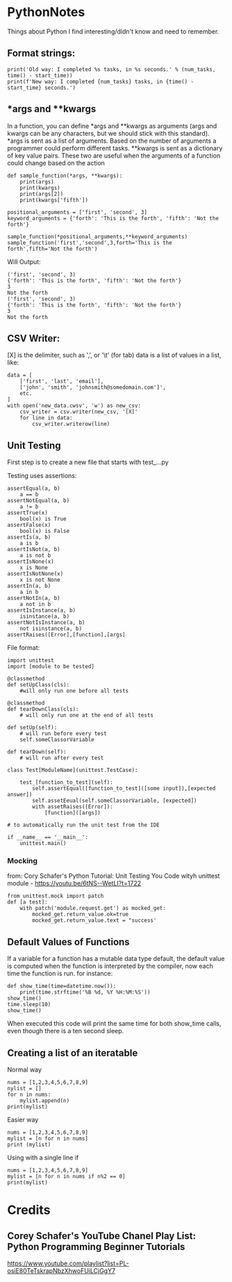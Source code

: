 # PythonNotes
Things about Python I find interesting/didn't know and need to remember.

## Format strings:

    print('Old way: I completed %s tasks, in %s seconds.' % (num_tasks, time() - start_time))
    print(f'New way: I completed {num_tasks} tasks, in {time() - start_time} seconds.')

## *args and **kwargs

In a function, you can define *args and **kwargs as arguments (args and kwargs can be any characters, but we should stick with this standard).  *args is sent as a list of arguments.  Based on the number of arguments a programmer could perform different tasks.  **kwargs is sent as a dictionary of key value pairs.  These two are useful when the arguments of a function could change based on the action 

    def sample_function(*args, **kwargs):
        print(args)
        print(kwargs)
        print(args[2])
        print(kwargs['fifth'])
    
    positional_arguments = ['first', 'second', 3]
    keyword_arguments = {'forth': 'This is the forth', 'fifth': 'Not the forth'}

    sample_function(*positional_arguments,**keyword_arguments)
    sample_function('first','second',3,forth='This is the forth',fifth='Not the forth')

Will Output: 

    ('first', 'second', 3)
    {'forth': 'This is the forth', 'fifth': 'Not the forth'}
    3
    Not the forth
    ('first', 'second', 3)
    {'forth': 'This is the forth', 'fifth': 'Not the forth'}
    3
    Not the forth

## CSV Writer:

[X] is the delimiter, such as ',', or '\t' (for tab)
data is a list of values in a list, like:

    data = [
        ['first', 'last', 'email'],
        ['john', 'smith', 'johnsmith@somedomain.com']',
        etc.
    ]
    with open('new_data.cwsv', 'w') as new_csv:
        csv_writer = csv.writer(new_csv, '[X]'
        for line in data:
            csv_writer.writerow(line)

## Unit Testing

First step is to create a new file that starts with test_...py

Testing uses assertions:

    assertEqual(a, b)
        a == b
    assertNotEqual(a, b)
        a != b
    assertTrue(x)
        bool(x) is True
    assertFalse(x)
        bool(x) is False
    assertIs(a, b)
        a is b
    assertIsNot(a, b)
        a is not b
    assertIsNone(x)
        x is None
    assertIsNotNone(x)
        x is not None
    assertIn(a, b)
        a in b
    assertNotIn(a, b)
        a not in b
    assertIsInstance(a, b)
        isinstance(a, b)
    assertNotIsInstance(a, b)
        not isinstance(a, b)
    assertRaises([Error],[function],[args]

File format:

    import unittest
    import [module to be tested]
    
    @classmethod
    def setUpClass(cls):
        #will only run one before all tests
    
    @classmethod
    def tearDownClass(cls):
        # will only run one at the end of all tests
    
    def setUp(self):
        # will run before every test
        self.someClassorVariable
    
    def tearDown(self):
        # will run after every test
    
    class Test[ModuleName](unittest.TestCase):
        
        test_[function_to_test](self):
            self.assertEqual([function_to_test]([some input]),[expected answer])
            self.assetEeual(self.someClassorVariable, [expected])
            with assetRaises([Error]):
                [function]([args])
    
    # to automatically run the unit test from the IDE
    
    if __name__ == '__main__':
        unittest.main()

### Mocking

from: Cory Schafer's Python Tutorial: Unit Testing You Code wityh unittest module - https://youtu.be/6tNS--WetLI?t=1722

    from unittest.mock import patch
    def [a test]:
        with patch('module.request.get') as mocked_get:
            mocked_get.return_value.ok=true
            mocked_get.return_value.text = "success'

## Default Values of Functions

If a variable for a function has a mutable data type default, the default value is computed when the function is interpreted by the compiler, now each time the function is run. for instance:

    def show_time(time=datetime.now()):
        print(time.strftime('%B %d, %Y %H:%M:%S'))
    show_time()
    time.sleep(10)
    show_time()
 
 When executed this code will print the same time for both show_time calls, even though there is a ten second sleep.
 
 ## Creating a list of an iteratable
 Normal way
    
    nums = [1,2,3,4,5,6,7,8,9]
    nylist = []
    for n in nums:
        mylist.append(n)
    print(mylist)

Easier way
    
    nums = [1,2,3,4,5,6,7,8,9]
    mylist = [n for n in nums]
    print (mylist)

Using with a single line if

    nums = [1,2,3,4,5,6,7,8,9]
    mylist = [n for n in nums if n%2 == 0]
    print(mylist)

            

# Credits

## Corey Schafer's YouTube Chanel Play List: Python Programming Beginner Tutorials

https://www.youtube.com/playlist?list=PL-osiE80TeTskrapNbzXhwoFUiLCjGgY7
            
            
    
            
            
